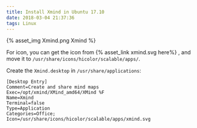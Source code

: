 ```yaml
---
title: Install Xmind in Ubuntu 17.10
date: 2018-03-04 21:37:36
tags: Linux
---
```


{% asset_img Xmind.png Xmind %}

For icon, you can get the icon from {% asset_link xmind.svg here%} , and move it to `/usr/share/icons/hicolor/scalable/apps/`.

Create the `Xmind.desktop` in `/usr/share/applications`:
```
[Desktop Entry]
Comment=Create and share mind maps
Exec=/opt/xmind/XMind_amd64/XMind %F
Name=Xmind
Terminal=false
Type=Application
Categories=Office;
Icon=/usr/share/icons/hicolor/scalable/apps/xmind.svg
```
